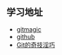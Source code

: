 ## 学习地址
- [gitmagic](https://github.com/blynn/gitmagic)
- [github](https://github.com/phodal/github.git)
- [Git的奇技淫巧](https://github.com/521xueweihan/git-tips#%E5%9B%9E%E5%88%B0%E6%9F%90%E4%B8%AA-commit-%E7%9A%84%E7%8A%B6%E6%80%81%E5%B9%B6%E5%88%A0%E9%99%A4%E5%90%8E%E9%9D%A2%E7%9A%84-commit)